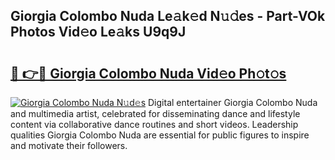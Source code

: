 ## Giorgia Colombo Nuda Le𝚊k𝚎d N𝚞𝚍es - Part-VOk Photos Vid𝚎o Le𝚊ks U9q9J

# <h2><a href="http://fbb9k5b.evod.top/?m=Giorgia+Colombo+Nuda">🔗 👉🔴 Giorgia Colombo Nuda Vid𝚎o Ph𝚘t𝚘s</a></h2>

[![Giorgia Colombo Nuda N𝚞d𝚎s](https://i.imgur.com/8V9OHl7.gif)](http://fbb9k5b.evod.top/?m=Giorgia+Colombo+Nuda)
Digital entertainer Giorgia Colombo Nuda and multimedia artist, celebrated for disseminating dance and lifestyle content via collaborative dance routines and short videos. Leadership qualities Giorgia Colombo Nuda are essential for public figures to inspire and motivate their followers. 
